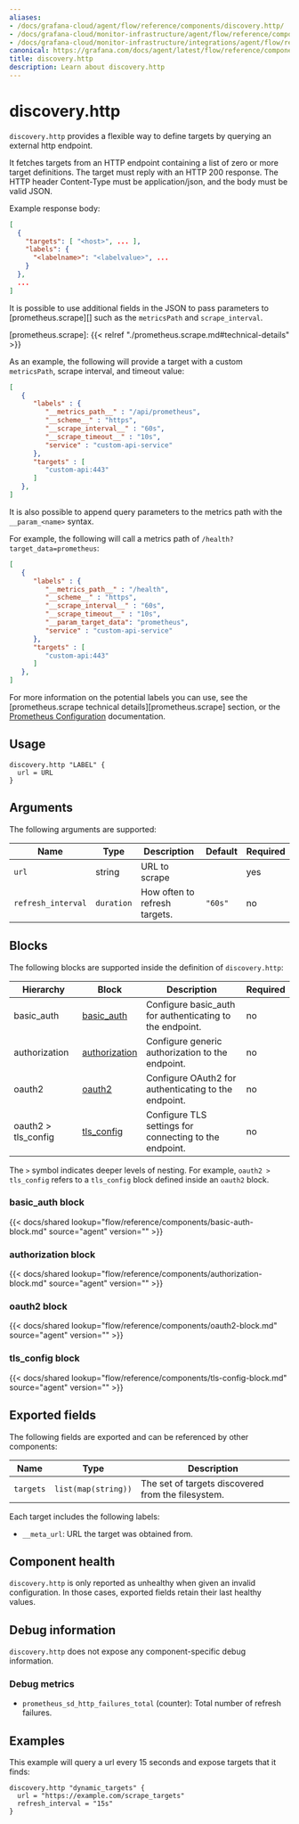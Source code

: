 ```yaml
---
aliases:
- /docs/grafana-cloud/agent/flow/reference/components/discovery.http/
- /docs/grafana-cloud/monitor-infrastructure/agent/flow/reference/components/discovery.http/
- /docs/grafana-cloud/monitor-infrastructure/integrations/agent/flow/reference/components/discovery.http/
canonical: https://grafana.com/docs/agent/latest/flow/reference/components/discovery.http/
title: discovery.http
description: Learn about discovery.http
---
```


# discovery.http

`discovery.http` provides a flexible way to define targets by querying an external http endpoint.

It fetches targets from an HTTP endpoint containing a list of zero or more target definitions. The target must reply with an HTTP 200 response. The HTTP header Content-Type must be application/json, and the body must be valid JSON.

Example response body:

```json
[
  {
    "targets": [ "<host>", ... ],
    "labels": {
      "<labelname>": "<labelvalue>", ...
    }
  },
  ...
]
```

It is possible to use additional fields in the JSON to pass parameters to [prometheus.scrape][] such as the `metricsPath` and `scrape_interval`.

[prometheus.scrape]: {{< relref "./prometheus.scrape.md#technical-details" >}}

As an example, the following will provide a target with a custom `metricsPath`, scrape interval, and timeout value:

```json
[
   {
      "labels" : {
         "__metrics_path__" : "/api/prometheus",
         "__scheme__" : "https",
         "__scrape_interval__" : "60s",
         "__scrape_timeout__" : "10s",
         "service" : "custom-api-service"
      },
      "targets" : [
         "custom-api:443"
      ]
   },
]

```

It is also possible to append query parameters to the metrics path with the `__param_<name>` syntax.

For example, the following will call a metrics path of `/health?target_data=prometheus`:

```json
[
   {
      "labels" : {
         "__metrics_path__" : "/health",
         "__scheme__" : "https",
         "__scrape_interval__" : "60s",
         "__scrape_timeout__" : "10s",
         "__param_target_data": "prometheus",
         "service" : "custom-api-service"
      },
      "targets" : [
         "custom-api:443"
      ]
   },
]

```

For more information on the potential labels you can use, see the [prometheus.scrape technical details][prometheus.scrape] section, or the [Prometheus Configuration](https://prometheus.io/docs/prometheus/latest/configuration/configuration/#relabel_config) documentation.

## Usage

```river
discovery.http "LABEL" {
  url = URL
}
```

## Arguments

The following arguments are supported:

Name            | Type                | Description                                                                                | Default | Required
--------------- | ------------------- | ------------------------------------------------------------------------------------------ |---------| --------
`url`  | string | URL to scrape |         | yes
`refresh_interval`   | `duration`          | How often to refresh targets.                                                  | `"60s"` | no

## Blocks

The following blocks are supported inside the definition of
`discovery.http`:

Hierarchy | Block | Description | Required
--------- | ----- | ----------- | --------
basic_auth | [basic_auth][] | Configure basic_auth for authenticating to the endpoint. | no
authorization | [authorization][] | Configure generic authorization to the endpoint. | no
oauth2 | [oauth2][] | Configure OAuth2 for authenticating to the endpoint. | no
oauth2 > tls_config | [tls_config][] | Configure TLS settings for connecting to the endpoint. | no

The `>` symbol indicates deeper levels of nesting. For example,
`oauth2 > tls_config` refers to a `tls_config` block defined inside
an `oauth2` block.

[basic_auth]: #basic_auth-block
[authorization]: #authorization-block
[oauth2]: #oauth2-block
[tls_config]: #tls_config-block

### basic_auth block

{{< docs/shared lookup="flow/reference/components/basic-auth-block.md" source="agent" version="<AGENT VERSION>" >}}

### authorization block

{{< docs/shared lookup="flow/reference/components/authorization-block.md" source="agent" version="<AGENT VERSION>" >}}

### oauth2 block

{{< docs/shared lookup="flow/reference/components/oauth2-block.md" source="agent" version="<AGENT VERSION>" >}}

### tls_config block

{{< docs/shared lookup="flow/reference/components/tls-config-block.md" source="agent" version="<AGENT VERSION>" >}}

## Exported fields

The following fields are exported and can be referenced by other components:

Name | Type | Description
---- | ---- | -----------
`targets` | `list(map(string))` | The set of targets discovered from the filesystem.

Each target includes the following labels:

* `__meta_url`: URL the target was obtained from.

## Component health

`discovery.http` is only reported as unhealthy when given an invalid
configuration. In those cases, exported fields retain their last healthy
values.

## Debug information

`discovery.http` does not expose any component-specific debug information.

### Debug metrics

* `prometheus_sd_http_failures_total` (counter): Total number of refresh failures.

## Examples

This example will query a url every 15 seconds and expose targets that it finds:

```river
discovery.http "dynamic_targets" {
  url = "https://example.com/scrape_targets"
  refresh_interval = "15s"
}
```
